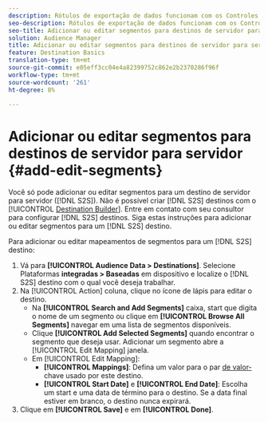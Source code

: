 ```yaml
---
description: Rótulos de exportação de dados funcionam com os Controles de exportação definidos em uma fonte de dados. Rótulos de exportação de dados impedem que você adicione características restritas a um segmento e envie dados de segmento para um destino. Você pode definir vários rótulos de exportação para um cookie ou destino de URL novo ou existente.
seo-description: Rótulos de exportação de dados funcionam com os Controles de exportação definidos em uma fonte de dados. Rótulos de exportação de dados impedem que você adicione características restritas a um segmento e envie dados de segmento para um destino. Você pode definir vários rótulos de exportação para um cookie ou destino de URL novo ou existente.
seo-title: Adicionar ou editar segmentos para destinos de servidor para servidor
solution: Audience Manager
title: Adicionar ou editar segmentos para destinos de servidor para servidor
feature: Destination Basics
translation-type: tm+mt
source-git-commit: e05eff3cc04e4a82399752c862e2b2370286f96f
workflow-type: tm+mt
source-wordcount: '261'
ht-degree: 8%

---
```



# Adicionar ou editar segmentos para destinos de servidor para servidor {#add-edit-segments}

Você só pode adicionar ou editar segmentos para um destino de servidor para servidor ([!DNL S2S]). Não é possível criar [!DNL S2S] destinos com o [!UICONTROL [Destination Builder](/help/using/features/destinations/destination-builder.md)]. Entre em contato com seu consultor para configurar [!DNL S2S] destinos. Siga estas instruções para adicionar ou editar segmentos para um [!DNL S2S] destino.

<!-- destination-s2s-edit.xml -->

Para adicionar ou editar mapeamentos de segmentos para um [!DNL S2S] destino:

1. Vá para **[!UICONTROL Audience Data > Destinations]**. Selecione Plataformas **integradas > Baseadas** em dispositivo e localize o [!DNL S2S] destino com o qual você deseja trabalhar.
2. Na [!UICONTROL Action] coluna, clique no ícone de lápis para editar o destino.
   * Na **[!UICONTROL Search and Add Segments]** caixa, start que digita o nome de um segmento ou clique em **[!UICONTROL Browse All Segments]** navegar em uma lista de segmentos disponíveis.
   * Clique **[!UICONTROL Add Selected Segments]** quando encontrar o segmento que deseja usar. Adicionar um segmento abre a [!UICONTROL Edit Mapping] janela.
   * Em [!UICONTROL Edit Mapping]:
      * **[!UICONTROL Mappings]**: Defina um valor para o par [de valor-](../../features/destinations/key-value-pairs.md) chave usado por este destino.
      * **[!UICONTROL Start Date]** e **[!UICONTROL End Date]**: Escolha um start e uma data de término para o destino. Se a data final estiver em branco, o destino nunca expirará.
3. Clique em **[!UICONTROL Save]** e em **[!UICONTROL Done]**.